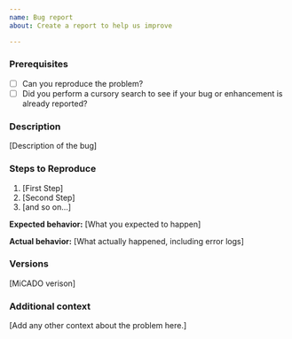 ```yaml
---
name: Bug report
about: Create a report to help us improve

---
```


### Prerequisites

* [ ] Can you reproduce the problem?
* [ ] Did you perform a cursory search to see if your bug or enhancement is already reported?

### Description

[Description of the bug]

### Steps to Reproduce

1. [First Step]
2. [Second Step]
3. [and so on...]

**Expected behavior:** [What you expected to happen]

**Actual behavior:** [What actually happened, including error logs]

### Versions

[MiCADO verison]

### Additional context
[Add any other context about the problem here.]
